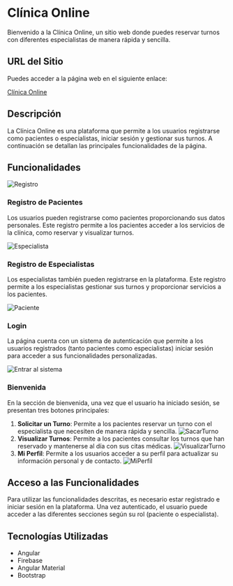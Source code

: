 # Clínica Online

Bienvenido a la Clínica Online, un sitio web donde puedes reservar turnos con diferentes especialistas de manera rápida y sencilla.

## URL del Sitio

Puedes acceder a la página web en el siguiente enlace:

[Clínica Online](https://tp-lab4-clinica-online.web.app/bienvenida)

## Descripción

La Clínica Online es una plataforma que permite a los usuarios registrarse como pacientes o especialistas, iniciar sesión y gestionar sus turnos. A continuación se detallan las principales funcionalidades de la página.

## Funcionalidades
![Registro](https://i.ibb.co/sFSRnZL/aa.png)

### Registro de Pacientes

Los usuarios pueden registrarse como pacientes proporcionando sus datos personales. Este registro permite a los pacientes acceder a los servicios de la clínica, como reservar y visualizar turnos.

![Especialista](https://i.ibb.co/R6wSdBf/aaaaaaaaa.png)

### Registro de Especialistas

Los especialistas también pueden registrarse en la plataforma. Este registro permite a los especialistas gestionar sus turnos y proporcionar servicios a los pacientes.

![Paciente](https://i.ibb.co/BGDLRpc/aaaaa.png)

### Login

La página cuenta con un sistema de autenticación que permite a los usuarios registrados (tanto pacientes como especialistas) iniciar sesión para acceder a sus funcionalidades personalizadas.

![Entrar al sistema](https://i.ibb.co/xXjpJr3/bbb.png)

### Bienvenida

En la sección de bienvenida, una vez que el usuario ha iniciado sesión, se presentan tres botones principales:

1. **Solicitar un Turno**: Permite a los pacientes reservar un turno con el especialista que necesiten de manera rápida y sencilla.
    ![SacarTurno](https://i.ibb.co/Zz9GsQ6/ssacar.png)
2. **Visualizar Turnos**: Permite a los pacientes consultar los turnos que han reservado y mantenerse al día con sus citas médicas.
    ![VisualizarTurno](https://i.ibb.co/PFMgkXd/mis-turnos.png)
3. **Mi Perfil**: Permite a los usuarios acceder a su perfil para actualizar su información personal y de contacto.
   ![MiPerfil](https://i.ibb.co/SPtT4Yg/mi-perifl.png)
   
## Acceso a las Funcionalidades

Para utilizar las funcionalidades descritas, es necesario estar registrado e iniciar sesión en la plataforma. Una vez autenticado, el usuario puede acceder a las diferentes secciones según su rol (paciente o especialista).

## Tecnologías Utilizadas

- Angular
- Firebase
- Angular Material
- Bootstrap
